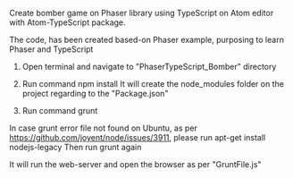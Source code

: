 
Create bomber game on Phaser library using TypeScript on Atom editor with Atom-TypeScript package.

The code, has been created based-on Phaser example, purposing to learn Phaser and TypeScript

1) Open terminal and navigate to "PhaserTypeScript_Bomber" directory

2) Run command
    npm install
It will create the node_modules folder on the project regarding to the "Package.json"

3) Run command
    grunt

In case grunt error file not found on Ubuntu, as per https://github.com/joyent/node/issues/3911, please run
    apt-get install nodejs-legacy
Then run grunt again

It will run the web-server and open the browser as per "GruntFile.js"
